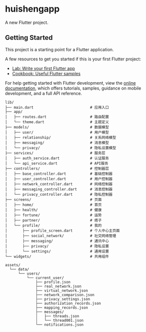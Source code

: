 # huishengapp

A new Flutter project.

## Getting Started

This project is a starting point for a Flutter application.

A few resources to get you started if this is your first Flutter project:

- [Lab: Write your first Flutter app](https://docs.flutter.dev/get-started/codelab)
- [Cookbook: Useful Flutter samples](https://docs.flutter.dev/cookbook)

For help getting started with Flutter development, view the
[online documentation](https://docs.flutter.dev/), which offers tutorials,
samples, guidance on mobile development, and a full API reference.

```
lib/
├── main.dart                          # 应用入口
├── app/
│   ├── routes.dart                    # 路由配置 
│   └── theme.dart                     # 主题定义
├── models/                            # 数据模型
│   ├── user/                          # 用户模型
│   ├── relationship/                  # 关系网络模型
│   ├── messaging/                     # 消息模型
│   └── privacy/                       # 隐私设置模型
├── services/                          # 服务层
│   ├── auth_service.dart              # 认证服务
│   └── api_service.dart               # API服务
├── controllers/                       # 控制器层
│   ├── base_controller.dart           # 基础控制器
│   ├── user_controller.dart           # 用户控制器
│   ├── network_controller.dart        # 网络控制器
│   ├── messaging_controller.dart      # 消息控制器
│   └── privacy_controller.dart        # 隐私控制器
├── screens/                           # 页面
│   ├── home/                          # 首页
│   ├── health/                        # 健康
│   ├── fortune/                       # 运势
│   ├── partner/                       # 搭子
│   └── profile/                       # 我的
│       ├── profile_screen.dart        # 个人中心主页面
│       ├── social_network/            # 社交网络管理
│       ├── messaging/                 # 通讯中心
│       ├── privacy/                   # 隐私设置
│       └── settings/                  # 通用设置
└── widgets/                           # 共用组件
```


```
assets/
  └── data/
      └── users/
          └── current_user/
              ├── profile.json
              ├── real_network.json
              ├── virtual_network.json
              ├── network_comparison.json
              ├── privacy_settings.json
              ├── authorization_records.json
              ├── mapping_records.json
              ├── messages/
              │   ├── threads.json
              │   └── thread001.json
              └── notifications.json

```